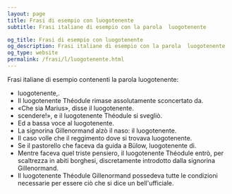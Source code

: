 ```yaml
---
layout: page
title: Frasi di esempio con luogotenente 
subtitle: Frasi italiane di esempio con la parola  luogotenente

og_title: Frasi di esempio con luogotenente 
og_description: Frasi italiane di esempio con la parola  luogotenente
og_type: website
permalink: /frasi/l/luogotenente.html
---
```


Frasi italiane di esempio contenenti la parola luogotenente:


- luogotenente,.
- Il luogotenente Théodule rimase assolutamente sconcertato da.
- «Che sia Marius», disse il luogotenente.
- scendere!», e il luogotenente Théodule si svegliò.
- Ed a bassa voce al luogotenente.
- La signorina Gillenormand alzò il naso: il luogotenente.
- Il caso volle che il reggimento dove si trovava luogotenente.
- Se il pastorello che faceva da guida a Bülow, luogotenente di.
- Mentre faceva quel triste pensiero, il luogotenente Théodule entrò, per scaltrezza in abiti borghesi, discretamente introdotto dalla signorina Gillenormand.
- Il luogotenente Théodule Gillenormand possedeva tutte le condizioni necessarie per essere ciò che si dice un bell'ufficiale.
